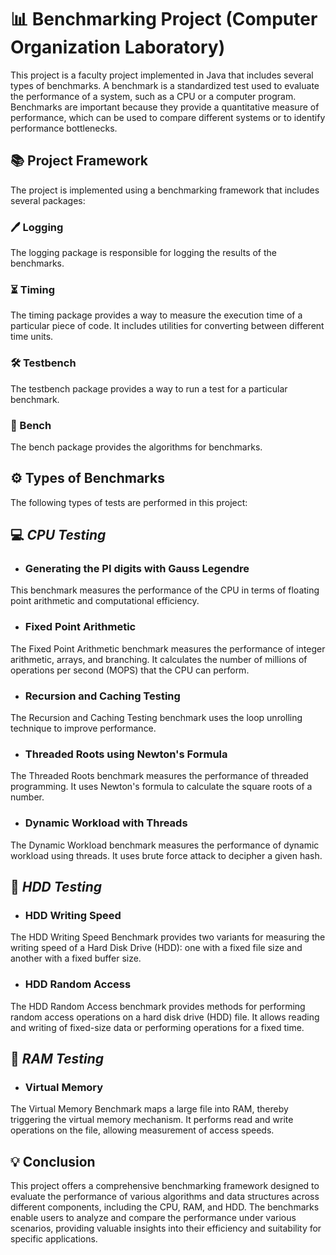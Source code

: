 # 📊 Benchmarking Project (Computer Organization Laboratory)

This project is a faculty project implemented in Java that includes several types of benchmarks. A benchmark is a standardized test used to evaluate the performance of a system, such as a CPU or a computer program. Benchmarks are important because they provide a quantitative measure of performance, which can be used to compare different systems or to identify performance bottlenecks.

## 📚 Project Framework

The project is implemented using a benchmarking framework that includes several packages:

### 🖊️ Logging

The logging package is responsible for logging the results of the benchmarks. 

### ⏳ Timing

The timing package provides a way to measure the execution time of a particular piece of code. It includes utilities for converting between different time units.

### 🛠️ Testbench

The testbench package provides a way to run a test for a particular benchmark.

### 🧮 Bench

The bench package provides the algorithms for benchmarks.

## ⚙️ Types of Benchmarks

The following types of tests are performed in this project:

## 💻 *CPU Testing*

- ### Generating the PI digits with Gauss Legendre

This benchmark measures the performance of the CPU in terms of floating point arithmetic and computational efficiency.

- ### Fixed Point Arithmetic

The Fixed Point Arithmetic benchmark measures the performance of integer arithmetic, arrays, and branching. It calculates the number of millions of operations per second (MOPS) that the CPU can perform.

- ### Recursion and Caching Testing 

The Recursion and Caching Testing benchmark uses the loop unrolling technique to improve performance.

- ### Threaded Roots using Newton's Formula

The Threaded Roots benchmark measures the performance of threaded programming. It uses Newton's formula to calculate the square roots of a number.

- ### Dynamic Workload with Threads

The Dynamic Workload benchmark measures the performance of dynamic workload using threads. It uses brute force attack to decipher a given hash.

## 💾 *HDD Testing*
 
- ### HDD Writing Speed 

The HDD Writing Speed Benchmark provides two variants for measuring the writing speed of a Hard Disk Drive (HDD): one with a fixed file size and another with a fixed buffer size.

- ### HDD Random Access 

The HDD Random Access benchmark provides methods for performing random access operations on a hard disk drive (HDD) file. It allows reading and writing of fixed-size data or performing operations for a fixed time.

## 🧠 *RAM Testing*

- ### Virtual Memory

The Virtual Memory Benchmark maps a large file into RAM, thereby triggering the virtual memory mechanism. It performs read and write operations on the file, allowing measurement of access speeds.

## 💡 Conclusion

This project offers a comprehensive benchmarking framework designed to evaluate the performance of various algorithms and data structures across different components, including the CPU, RAM, and HDD.
The benchmarks enable users to analyze and compare the performance under various scenarios, providing valuable insights into their efficiency and suitability for specific applications.
